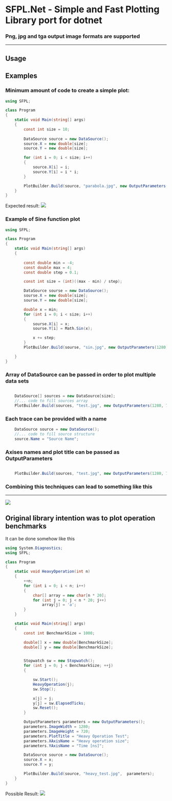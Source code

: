 # SFPL.Net - Simple and Fast Plotting Library port for dotnet
### Png, jpg and tga output image formats are supported
***
## Usage
## Examples

### Minimum amount of code to create a simple plot:
```c#
using SFPL;

class Program
{
    static void Main(string[] args)
    {
        const int size = 10;
        
        DataSource source = new DataSource();
        source.X = new double[size];
        source.Y = new double[size];

        for (int i = 0; i < size; i++)
        {
            source.X[i] = i;
            source.Y[i] = i * i;
        }

        PlotBuilder.Build(source, "parabola.jpg", new OutputParameters(1280, 720));
    }
}

```
Expected result:
![](https://github.com/BloodRedTape/sfpl/blob/master/examples/parabola.jpg?raw=true)

### Example of Sine function plot

```c#
using SFPL;

class Program
{
    static void Main(string[] args)
    {
        
        const double min = -4;
        const double max = 4;
        const double step = 0.1;

        const int size = (int)((max - min) / step);

        DataSource sourse = new DataSource();
        sourse.X = new double[size];
        sourse.Y = new double[size];

        double x = min;
        for (int i = 0; i < size; i++) 
        {
            sourse.X[i] = x;
            sourse.Y[i] = Math.Sin(x);

            x += step;
        }
        PlotBuilder.Build(sourse, "sin.jpg", new OutputParameters(1280, 720));

    }
}
```

### Array of DataSource can be passed in order to plot multiple data sets
```c#

    DataSource[] sources = new DataSource[size];
    //... code to fill sources array
    PlotBuilder.Build(sources, "test.jpg", new OutputParameters(1280, 720));

```
### Each trace can be provided with a name

```c#
    DataSource source = new DataSource(); 
    //... code to fill source structure
    source.Name = "Source Name";

```

### Axises names and plot title can be passed as OutputParameters

```c#

    PlotBuilder.Build(sources, "test.jpg", new OutputParameters(1280, 720, "PlotTitle", "XAxisName", "YAxisName"));

```

### Combining this techniques can lead to something like this
***

![](https://github.com/BloodRedTape/sfpl/blob/master/examples/sort.jpg?raw=true)

## Original library intention was to plot operation benchmarks

It can be done somehow like this

```c#
using System.Diagnostics;
using SFPL;

class Program
{
    static void HeavyOperation(int n)
    {
        ++n;
        for (int i = 0; i < n; i++)
        {
            char[] array = new char[n * 20];
            for (int j = 0; j < n * 20; j++)
                array[j] = 'a';
        }
    }

    static void Main(string[] args)
    {
        const int BenchmarkSize = 1000;

        double[] x = new double[BenchmarkSize];
        double[] y = new double[BenchmarkSize];


        Stopwatch sw = new Stopwatch();
        for (int j = 0; j < BenchmarkSize; ++j)
        {

            sw.Start();
            HeavyOperation(j);
            sw.Stop();

            x[j] = j;
            y[j] = sw.ElapsedTicks;
            sw.Reset();
        }

        OutputParameters parameters = new OutputParameters();
        parameters.ImageWidth = 1280;
        parameters.ImageHeight = 720;
        parameters.PlotTitle = "Heavy Operation Test";
        parameters.XAxisName = "Heavy operation size";
        parameters.YAxisName = "Time [ns]";

        DataSource source = new DataSource();
        source.X = x;
        source.Y = y;

        PlotBuilder.Build(source, "heavy_test.jpg",  parameters);
    }
}

```

Possible Result:
![](https://github.com/BloodRedTape/sfpl/blob/master/examples/heavy_test.jpg?raw=true)
